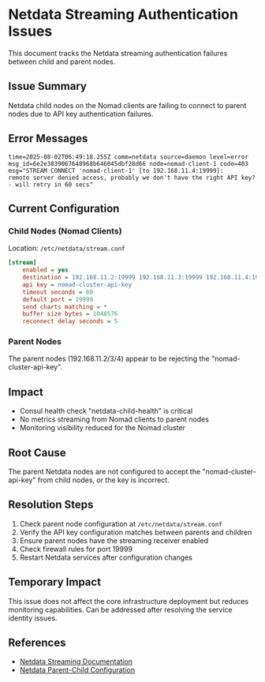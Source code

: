 # Netdata Streaming Authentication Issues

This document tracks the Netdata streaming authentication failures between child and parent nodes.

## Issue Summary

Netdata child nodes on the Nomad clients are failing to connect to parent nodes due to API key authentication failures.

## Error Messages

```
time=2025-08-02T06:49:18.255Z comm=netdata source=daemon level=error 
msg_id=6e2e3839067648968b646045dbf28d66 node=nomad-client-1 code=403 
msg="STREAM CONNECT 'nomad-client-1' [to 192.168.11.4:19999]: 
remote server denied access, probably we don't have the right API key? 
- will retry in 60 secs"
```

## Current Configuration

### Child Nodes (Nomad Clients)
Location: `/etc/netdata/stream.conf`
```ini
[stream]
    enabled = yes
    destination = 192.168.11.2:19999 192.168.11.3:19999 192.168.11.4:19999
    api key = nomad-cluster-api-key
    timeout seconds = 60
    default port = 19999
    send charts matching = *
    buffer size bytes = 1048576
    reconnect delay seconds = 5
```

### Parent Nodes
The parent nodes (192.168.11.2/3/4) appear to be rejecting the "nomad-cluster-api-key".

## Impact

- Consul health check "netdata-child-health" is critical
- No metrics streaming from Nomad clients to parent nodes
- Monitoring visibility reduced for the Nomad cluster

## Root Cause

The parent Netdata nodes are not configured to accept the "nomad-cluster-api-key" from child nodes, or the key is incorrect.

## Resolution Steps

1. Check parent node configuration at `/etc/netdata/stream.conf`
2. Verify the API key configuration matches between parents and children
3. Ensure parent nodes have the streaming receiver enabled
4. Check firewall rules for port 19999
5. Restart Netdata services after configuration changes

## Temporary Impact

This issue does not affect the core infrastructure deployment but reduces monitoring capabilities. Can be addressed after resolving the service identity issues.

## References

- [Netdata Streaming Documentation](https://learn.netdata.cloud/docs/streaming)
- [Netdata Parent-Child Configuration](https://learn.netdata.cloud/docs/streaming/streaming-configuration-reference)
